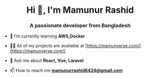 <h1 align="center">Hi 👋, I'm Mamunur Rashid</h1>
<h3 align="center">A passionate developer from Bangladesh</h3>

- 🌱 I’m currently learning **AWS,Docker**

- 👨‍💻 All of my projects are available at [https://mamunverse.com/](https://mamunverse.com/)

- 💬 Ask me about **React, Vue, Laravel**

- 📫 How to reach me **mamunurrashid6424@gmail.com**

